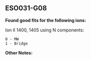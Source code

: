## ESO031-G08
**Found good fits for the following ions:**

Ion II 1400, 1405 using N components:
```
0 - MW
1 - Bridge
```


**Other Notes:**

